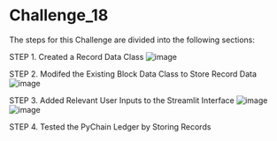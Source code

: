 # Challenge_18

The steps for this Challenge are divided into the following sections:

STEP 1. Created a Record Data Class
![image](https://user-images.githubusercontent.com/111457110/218367922-f99e623b-796a-484a-862e-54e1d3f18fb5.png)

STEP 2. Modifed the Existing Block Data Class to Store Record Data
![image](https://user-images.githubusercontent.com/111457110/218367717-44693e24-281b-41ec-b1d9-48b41c6939c5.png)

STEP 3. Added Relevant User Inputs to the Streamlit Interface
![image](https://user-images.githubusercontent.com/111457110/218368068-09b11c25-a204-45a9-914d-947d1a4508c5.png)
![image](https://user-images.githubusercontent.com/111457110/218368128-8788b54c-175b-43e0-9a43-6550aa760a9e.png)

STEP 4. Tested the PyChain Ledger by Storing Records
